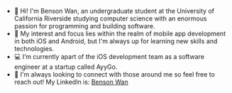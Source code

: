 - 👋 Hi! I'm Benson Wan, an undergraduate student at the University of California Riverside studying computer science with an enormous passion for programming and building software.
- :brain: My interest and focus lies within the realm of mobile app development in both iOS and Android, but I'm always up for learning new skills and technologies. 
- :computer: I’m currently apart of the iOS development team as a software engineer at a startup called AyyGo.
- :handshake: I'm always looking to connect with those around me so feel free to reach out! My LinkedIn is: [Benson Wan](https://www.linkedin.com/in/benson-wan-b83998174)

<!---
iarebwan/iarebwan is a ✨ special ✨ repository because its `README.md` (this file) appears on your GitHub profile.
You can click the Preview link to take a look at your changes.
--->
